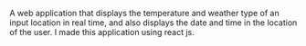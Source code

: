 A web application that displays the temperature and weather type of an input location in real time, and also displays the date and time in the location of the user. I made this application using react js.

